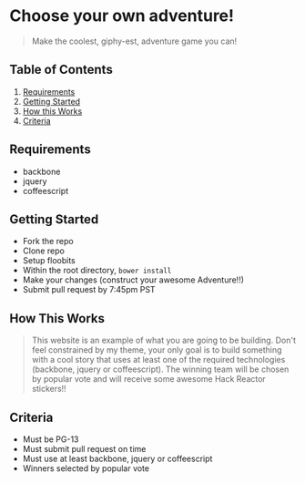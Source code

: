 # Choose your own adventure! 

> Make the coolest, giphy-est, adventure game you can!


## Table of Contents

1. [Requirements](#requirements)
1. [Getting Started](#getting-started)
1. [How this Works](#how-this-works)
1. [Criteria](#criteria)


## Requirements
- backbone
- jquery
- coffeescript

## Getting Started
 - Fork the repo
 - Clone repo
 - Setup floobits
 - Within the root directory, `bower install`
 - Make your changes (construct your awesome Adventure!!)
 - Submit pull request by 7:45pm PST

## How This Works
> This website is an example of what you are going to be building.  Don't feel constrained by my theme, your only goal is to build something with a cool story that uses at least one of the required technologies (backbone, jquery or coffeescript).  The winning team will be chosen by popular vote and will receive some awesome Hack Reactor stickers!!

## Criteria
 - Must be PG-13
 - Must submit pull request on time
 - Must use at least backbone, jquery or coffeescript
 - Winners selected by popular vote
